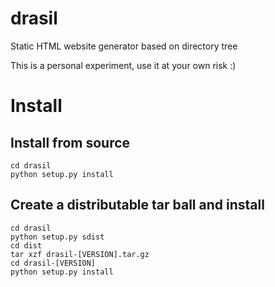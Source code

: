 # drasil
Static HTML website generator based on directory tree

This is a personal experiment, use it at your own risk :)

# Install

## Install from source

	cd drasil
	python setup.py install

## Create a distributable tar ball and install

	cd drasil
	python setup.py sdist
	cd dist
	tar xzf drasil-[VERSION].tar.gz
	cd drasil-[VERSION]
	python setup.py install 
